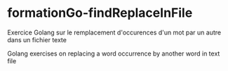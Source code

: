 # formationGo-findReplaceInFile

Exercice Golang sur le remplacement d'occurences d'un mot par un autre dans un fichier texte

Golang exercises on replacing a word occurrence by another word in text file
